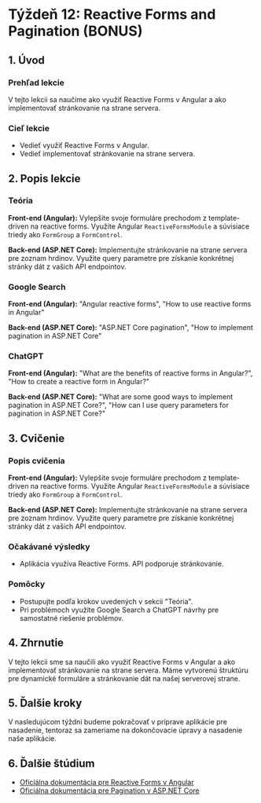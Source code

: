 # Týždeň 12: Reactive Forms and Pagination (BONUS)

## 1. Úvod

### Prehľad lekcie

V tejto lekcii sa naučíme ako využiť Reactive Forms v Angular a ako implementovať stránkovanie na strane servera.

### Cieľ lekcie

- Vedieť využiť Reactive Forms v Angular.
- Vedieť implementovať stránkovanie na strane servera.

## 2. Popis lekcie

### Teória

**Front-end (Angular):** Vylepšite svoje formuláre prechodom z template-driven na reactive forms. Využite Angular `ReactiveFormsModule` a súvisiace triedy ako `FormGroup` a `FormControl`.

**Back-end (ASP.NET Core):** Implementujte stránkovanie na strane servera pre zoznam hrdinov. Využite query parametre pre získanie konkrétnej stránky dát z vašich API endpointov.

### Google Search

**Front-end (Angular):** "Angular reactive forms", "How to use reactive forms in Angular"

**Back-end (ASP.NET Core):** "ASP.NET Core pagination", "How to implement pagination in ASP.NET Core"

### ChatGPT

**Front-end (Angular):** "What are the benefits of reactive forms in Angular?", "How to create a reactive form in Angular?"

**Back-end (ASP.NET Core):** "What are some good ways to implement pagination in ASP.NET Core?", "How can I use query parameters for pagination in ASP.NET Core?"

## 3. Cvičenie

### Popis cvičenia

**Front-end (Angular):** Vylepšite svoje formuláre prechodom z template-driven na reactive forms. Využite Angular `ReactiveFormsModule` a súvisiace triedy ako `FormGroup` a `FormControl`.

**Back-end (ASP.NET Core):** Implementujte stránkovanie na strane servera pre zoznam hrdinov. Využite query parametre pre získanie konkrétnej stránky dát z vašich API endpointov.

### Očakávané výsledky

- Aplikácia využíva Reactive Forms. API podporuje stránkovanie.

### Pomôcky

- Postupujte podľa krokov uvedených v sekcii "Teória".
- Pri problémoch využite Google Search a ChatGPT návrhy pre samostatné riešenie problémov.

## 4. Zhrnutie

V tejto lekcii sme sa naučili ako využiť Reactive Forms v Angular a ako implementovať stránkovanie na strane servera. Máme vytvorenú štruktúru pre dynamické formuláre a stránkovanie dát na našej serverovej strane.

## 5. Ďalšie kroky

V nasledujúcom týždni budeme pokračovať v príprave aplikácie pre nasadenie, tentoraz sa zameriame na dokončovacie úpravy a nasadenie naše aplikácie.

## 6. Ďalšie štúdium

- [Oficiálna dokumentácia pre Reactive Forms v Angular](https://angular.io/guide/reactive-forms)
- [Oficiálna dokumentácia pre Pagination v ASP.NET Core](https://docs.microsoft.com/en-us/aspnet/core/data/ef-mvc/sort-filter-page?view=aspnetcore-6.0)

